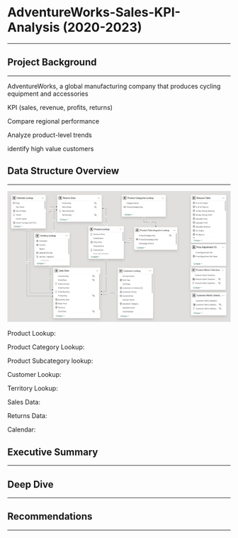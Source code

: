 # AdventureWorks-Sales-KPI-Analysis (2020-2023)
___
## **Project Background**
___
AdventureWorks, a global manufacturing company that produces cycling equipment and accessories

KPI (sales, revenue, profits, returns)

Compare regional performance

Analyze product-level trends

identify high value customers

## **Data Structure Overview**
___
![Data Model](/DataModel.jpg)

Product Lookup:

Product Category Lookup:

Product Subcategory lookup:

Customer Lookup:

Territory Lookup:

Sales Data:

Returns Data:

Calendar:

## **Executive Summary**
___

## **Deep Dive**
___

## **Recommendations**
___
